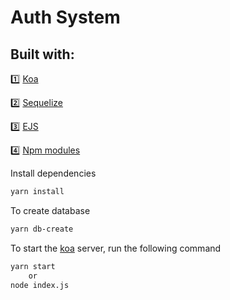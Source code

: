Auth System
====================

## Built with:

:one: [Koa](https://koajs.com)

:two: [Sequelize](http://sequelize.org/)

:three: [EJS](https://ejs.co/)

:four: [Npm modules](https://www.npmjs.com/)


Install dependencies

````bash
yarn install
````

To create database

````bash
yarn db-create
````

To start the [koa](https://koajs.com/) server, run the following command

````bash
yarn start
    or
node index.js
````
